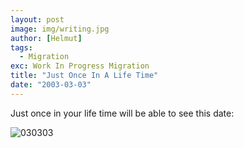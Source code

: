 ```yaml
---
layout: post
image: img/writing.jpg
author: [Helmut]
tags:
  - Migration
exc: Work In Progress Migration
title: "Just Once In A Life Time"
date: "2003-03-03"
---
```


Just once in your life time will be able to see this date:

![030303](images/030303.jpg)
